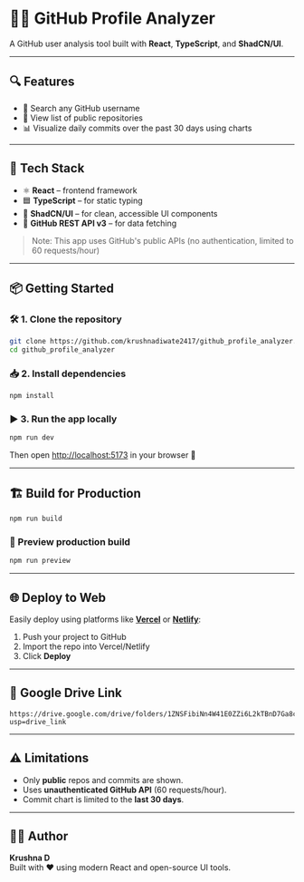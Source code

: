 # 🧑‍💻 GitHub Profile Analyzer

A GitHub user analysis tool built with **React**, **TypeScript**, and **ShadCN/UI**.

---

## 🔍 Features

- 🔎 Search any GitHub username
- 📂 View list of public repositories
- 📊 Visualize daily commits over the past 30 days using charts

---

## 🚀 Tech Stack

- ⚛️ **React** – frontend framework
- 🟦 **TypeScript** – for static typing
- 🧩 **ShadCN/UI** – for clean, accessible UI components
- 📡 **GitHub REST API v3** – for data fetching

> Note: This app uses GitHub's public APIs (no authentication, limited to 60 requests/hour)

---

## 📦 Getting Started

### 🛠️ 1. Clone the repository

```bash
git clone https://github.com/krushnadiwate2417/github_profile_analyzer.git
cd github_profile_analyzer
```

### 📥 2. Install dependencies

```bash
npm install
```

### ▶️ 3. Run the app locally

```bash
npm run dev
```

Then open [http://localhost:5173](http://localhost:5173) in your browser 🚀

---

## 🏗️ Build for Production

```bash
npm run build
```

### 👀 Preview production build

```bash
npm run preview
```

---

## 🌐 Deploy to Web

Easily deploy using platforms like [**Vercel**](https://vercel.com/) or [**Netlify**](https://netlify.com/):

1. Push your project to GitHub
2. Import the repo into Vercel/Netlify
3. Click **Deploy**

---

## 📁 Google Drive Link


```
https://drive.google.com/drive/folders/1ZNSFibiNn4W41E0ZZi6L2kTBnD7Ga8cC?usp=drive_link
```

---

## ⚠️ Limitations

- Only **public** repos and commits are shown.
- Uses **unauthenticated GitHub API** (60 requests/hour).
- Commit chart is limited to the **last 30 days**.

---

## 👨‍💻 Author

**Krushna D**\
Built with ❤️ using modern React and open-source UI tools.
